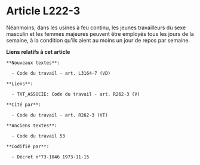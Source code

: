# Article L222-3

Néanmoins, dans les usines à feu continu, les jeunes travailleurs du sexe masculin et les femmes majeures peuvent être
employés tous les jours de la semaine, à la condition qu'ils aient au moins un jour de repos par semaine.

**Liens relatifs à cet article**

	**Nouveaux textes**:

	  - Code du travail - art. L3164-7 (VD)

	**Liens**:

	  - TXT_ASSOCIE: Code du travail - art. R262-3 (V)

	**Cité par**:

	  - Code du travail - art. R262-3 (VT)

	**Anciens textes**:

	  - Code du travail 53

	**Codifié par**:

	  - Décret n°73-1046 1973-11-15
